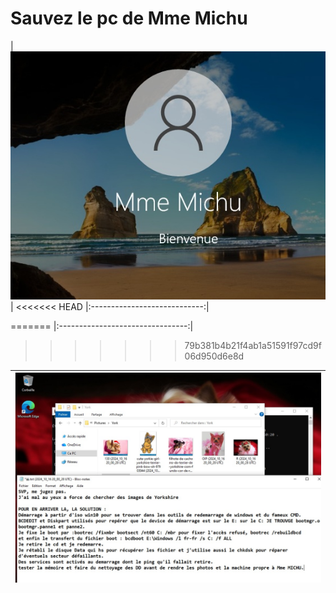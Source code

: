 # Sauvez le pc de Mme Michu


| ![bvm](Mme-Michu.images/bvm.jpg) |
<<<<<<< HEAD
|:----------------------------:|

=======
|:--------------------------------:|
>>>>>>> 79b381b4b21f4ab1a51591f97cd9f06d950d6e8d


|![ok-cr](Mme-Michu.images/ok-cr.jpg)|
|:----------------------------------:|
